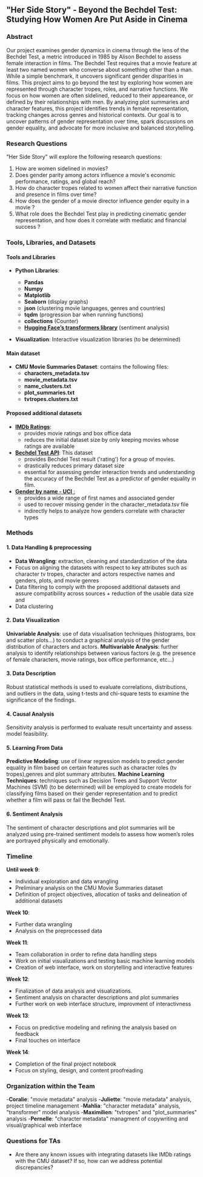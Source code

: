 ## "Her Side Story" - Beyond the Bechdel Test: Studying How Women Are Put Aside in Cinema  

### Abstract

Our project examines gender dynamics in cinema through the lens of the Bechdel Test, a metric introduced in 1985 by Alison Bechdel to assess female interaction in films. The Bechdel Test requires that a movie feature at least two named women who converse about something other than a man. While a simple benchmark, it uncovers significant gender disparities in films. This project aims to go beyond the test by exploring how women are represented through character tropes, roles, and narrative functions. We focus on how women are often sidelined, reduced to their appeareance, or defined by their relationships with men. By analyzing plot summaries and character features, this project identifies trends in female representation, tracking changes across genres and historical contexts. Our goal is to uncover patterns of gender representation over time, spark discussions on gender equality, and advocate for more inclusive and balanced storytelling.

### Research Questions

"Her Side Story" will explore the following research questions:

1. How are women sidelined in movies?
2. Does gender parity among actors influence a movie's economic performance, ratings, and global reach?
3. How do character tropes related to women affect their narrative function and presence in films over time?
4. How does the gender of a movie director influence gender equity in a movie ?
5. What role does the Bechdel Test play in predicting cinematic gender representation, and how does it correlate with mediatic and financial success ?

### Tools, Libraries, and Datasets

#### Tools and Libraries
- **Python Libraries**:
  - **Pandas**
  - **Numpy**
  - **Matplotlib**
  - **Seaborn** (display graphs)
  - **json** (clustering movie languages, genres and countries)
  - **tqdm** (progression bar when running functions)
  - **collections** (Counter)
  - [**Hugging Face’s transformers library**](https://huggingface.co/sentence-transformers/paraphrase-multilingual-MiniLM-L12-v2) (sentiment analysis)
  
- **Visualization**: Interactive visualization libraries (to be determined)

#### Main dataset
- **CMU Movie Summaries Dataset**: contains the following files:
  - **characters_metadata.tsv**  
  - **movie_metadata.tsv**  
  - **name_clusters.txt**  
  - **plot_summaries.txt**  
  - **tvtropes.clusters.txt**  

#### Proposed additional datasets
- [**IMDb Ratings**](https://datasets.imdbws.com/):
  - provides movie ratings and box office data
  - reduces the initial dataset size by only keeping movies whose ratings are available
- [**Bechdel Test API**](https://bechdeltest.com/api/v1/doc): This dataset
  - provides Bechdel Test result ('rating') for a group of movies.
  - drastically reduces primary dataset size
  - essential for assessing gender interaction trends and understanding the accuracy of the Bechdel Test as a predictor of gender equality in film.
- [**Gender by name - UCI** :](https://archive.ics.uci.edu/dataset/591/gender+by+name)
  - provides a wide range of first names and associated gender
  - used to recover missing gender in the character_metadata.tsv file
  - indirectly helps to analyze how genders correlate with character types


### Methods

#### 1. Data Handling & preprocessing
- **Data Wrangling**: extraction, cleaning and standardization of the data
- Focus on aligning the datasets with respect to key attributes such as character tv tropes, character and actors respective names and genders, plots, and movie genres
- Data filtering to comply with the proposed additional datasets and assure compatibility across sources + reduction of the usable data size and 
- Data clustering

#### 2. Data Visualization
**Univariable Analysis**: use of data visualisation techniques (histograms, box and scatter plots...) to conduct a graphical analysis of the gender distribution of characters and actors.
**Multivariable Analysis**: further analysis to identify relationships between various factors (e.g. the presence of female characters, movie ratings, box office performance, etc...)

#### 3. Data Description
Robust statistical methods is used to evaluate correlations, distributions, and outliers in the data, using t-tests and chi-square tests to examine the significance of the findings.

#### 4. Causal Analysis
Sensitivity analysis is performed to evaluate result uncertainty and assess model feasibility.

#### 5. Learning From Data
**Predictive Modeling**: use of linear regression models to predict gender equality in film based on certain features such as character roles (tv tropes),genres and plot summary attributes.
**Machine Learning Techniques**: techniques such as Decision Trees and Support Vector Machines (SVM) (to be determined) will be employed to create models for classifying films based on their gender representation and to predict whether a film will pass or fail the Bechdel Test.

#### 6. Sentiment Analysis
The sentiment of character descriptions and plot summaries will be analyzed using pre-trained sentiment models to assess how women’s roles are portrayed physically and emotionally.

### Timeline

**Until week 9**:
  - Individual exploration and data wrangling
  - Preliminary analysis on the CMU Movie Summaries dataset
  - Definition of project objectives, allocation of tasks and delineation of additional datasets

**Week 10**:  
  - Further data wrangling
  - Analysis on the preprocessed data

**Week 11**:  
  - Team collaboration in order to refine data handling steps
  - Work on initial visualizations and testing basic machine learning models
  - Creation of web interface, work on storytelling and interactive features

**Week 12**:  
  - Finalization of data analysis and visualizations.
  - Sentiment analysis on character descriptions and plot summaries
  - Further work on web interface structure, improvment of interactivness 

**Week 13**:  
  - Focus on predictive modeling and refining the analysis based on feedback
  - Final touches on interface

**Week 14**:  
  - Completion of the final project notebook
  - Focus on styling, design, and content proofreading

### Organization within the Team

-**Coralie**: "movie metadata" analysis
-**Juliette**: "movie metadata" analysis, project timeline management 
-**Mahlia**: "character metadata" analysis, "transformer" model analysis
-**Maximilien**: "tvtropes" and "plot_summaries" analysis
-**Pernelle**: "character metadata" managment of copywriting and visual/graphical web interface

### Questions for TAs

- Are there any known issues with integrating datasets like IMDb ratings with the CMU dataset? If so, how can we address potential discrepancies?
